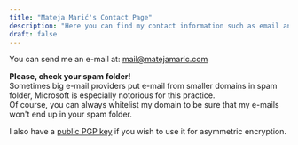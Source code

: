 ```yaml
---
title: "Mateja Marić's Contact Page"
description: "Here you can find my contact information such as email and GPG key if you want to use it."
draft: false
---
```


You can send me an e-mail at: mail@matejamaric.com

<b>Please, check your spam folder!</b> 
<br>Sometimes big e-mail providers put e-mail from smaller domains in spam folder, Microsoft is especially notorious for this practice.
<br>Of course, you can always whitelist my domain to be sure that my e-mails won't end up in your spam folder.

I also have a <a href="/mateja-key.asc" download>public PGP key</a> if you wish to use it for asymmetric encryption.
